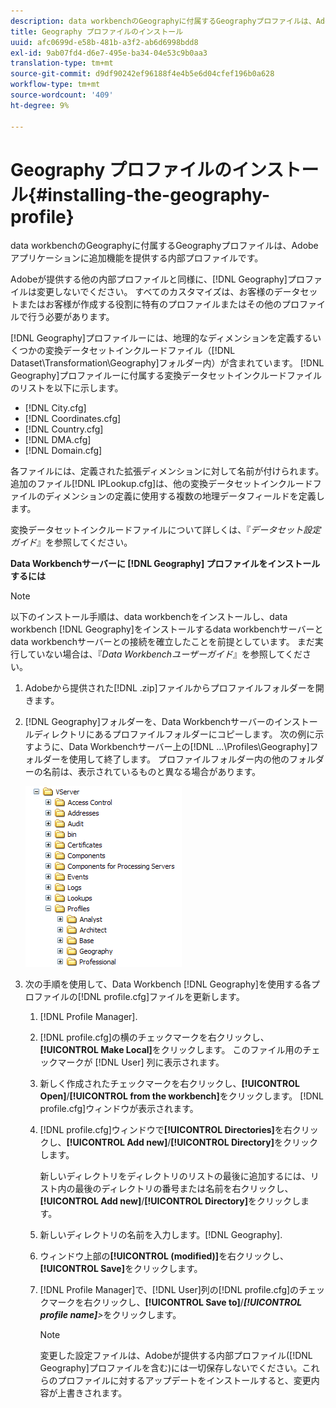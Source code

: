 ```yaml
---
description: data workbenchのGeographyに付属するGeographyプロファイルは、Adobeアプリケーションに追加機能を提供する内部プロファイルです。
title: Geography プロファイルのインストール
uuid: afc0699d-e58b-481b-a3f2-ab6d6998bdd8
exl-id: 9ab07fd4-d6e7-495e-ba34-04e53c9b0aa3
translation-type: tm+mt
source-git-commit: d9df90242ef96188f4e4b5e6d04cfef196b0a628
workflow-type: tm+mt
source-wordcount: '409'
ht-degree: 9%

---
```


# Geography プロファイルのインストール{#installing-the-geography-profile}

data workbenchのGeographyに付属するGeographyプロファイルは、Adobeアプリケーションに追加機能を提供する内部プロファイルです。

Adobeが提供する他の内部プロファイルと同様に、[!DNL Geography]プロファイルは変更しないでください。 すべてのカスタマイズは、お客様のデータセットまたはお客様が作成する役割に特有のプロファイルまたはその他のプロファイルで行う必要があります。

[!DNL Geography]プロファイルーには、地理的なディメンションを定義するいくつかの変換データセットインクルードファイル（[!DNL Dataset\Transformation\Geography]フォルダー内）が含まれています。 [!DNL Geography]プロファイルーに付属する変換データセットインクルードファイルのリストを以下に示します。

* [!DNL City.cfg]
* [!DNL Coordinates.cfg]
* [!DNL Country.cfg]
* [!DNL DMA.cfg]
* [!DNL Domain.cfg]

各ファイルには、定義された拡張ディメンションに対して名前が付けられます。 追加のファイル[!DNL IPLookup.cfg]は、他の変換データセットインクルードファイルのディメンションの定義に使用する複数の地理データフィールドを定義します。

変換データセットインクルードファイルについて詳しくは、『*データセット設定ガイド*』を参照してください。

**Data Workbenchサーバーに [!DNL Geography] プロファイルをインストールするには**

>[!NOTE]
>
>以下のインストール手順は、data workbenchをインストールし、data workbench [!DNL Geography]をインストールするdata workbenchサーバーとdata workbenchサーバーとの接続を確立したことを前提としています。 まだ実行していない場合は、『*Data Workbenchユーザーガイド*』を参照してください。

1. Adobeから提供された[!DNL .zip]ファイルからプロファイルフォルダーを開きます。
1. [!DNL Geography]フォルダーを、Data Workbenchサーバーのインストールディレクトリにあるプロファイルフォルダーにコピーします。 次の例に示すように、Data Workbenchサーバー上の[!DNL ...\Profiles\Geography]フォルダーを使用して終了します。 プロファイルフォルダー内の他のフォルダーの名前は、表示されているものと異なる場合があります。

   ![ステップ情報](assets/Geo_installProfiles_dir.png)

1. 次の手順を使用して、Data Workbench [!DNL Geography]を使用する各プロファイルの[!DNL profile.cfg]ファイルを更新します。

   1.  [!DNL Profile Manager].
   1. [!DNL profile.cfg]の横のチェックマークを右クリックし、**[!UICONTROL Make Local]**&#x200B;をクリックします。 このファイル用のチェックマークが [!DNL User] 列に表示されます。

   1. 新しく作成されたチェックマークを右クリックし、**[!UICONTROL Open]**/**[!UICONTROL from the workbench]**&#x200B;をクリックします。 [!DNL profile.cfg]ウィンドウが表示されます。

   1. [!DNL profile.cfg]ウィンドウで&#x200B;**[!UICONTROL Directories]**&#x200B;を右クリックし、**[!UICONTROL Add new]**/**[!UICONTROL Directory]**&#x200B;をクリックします。

      新しいディレクトリをディレクトリのリストの最後に追加するには、リスト内の最後のディレクトリの番号または名前を右クリックし、**[!UICONTROL Add new]**/**[!UICONTROL Directory]**&#x200B;をクリックします。

   1. 新しいディレクトリの名前を入力します。[!DNL Geography].
   1. ウィンドウ上部の&#x200B;**[!UICONTROL (modified)]**&#x200B;を右クリックし、**[!UICONTROL Save]**&#x200B;をクリックします。

   1. [!DNL Profile Manager]で、[!DNL User]列の[!DNL profile.cfg]のチェックマークを右クリックし、**[!UICONTROL Save to]**/***[!UICONTROL profile name]**>*&#x200B;をクリックします。

      >[!NOTE]
      >
      >変更した設定ファイルは、Adobeが提供する内部プロファイル([!DNL Geography]プロファイルを含む)には一切保存しないでください。これらのプロファイルに対するアップデートをインストールすると、変更内容が上書きされます。
